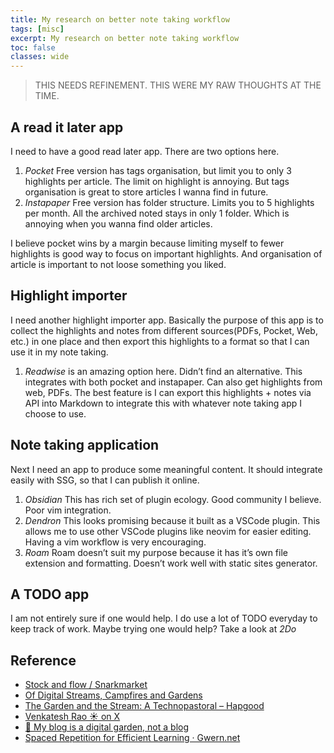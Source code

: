 ```yaml
---
title: My research on better note taking workflow
tags: [misc]
excerpt: My research on better note taking workflow
toc: false
classes: wide
---
```

 
 > THIS NEEDS REFINEMENT. THIS WERE MY RAW THOUGHTS AT THE TIME.

## A read it later app
I need to have a good read later app. There are two options here.
1. *Pocket*
      Free version has tags organisation, but limit you to only 3 highlights per article. The limit on highlight is annoying. But tags organisation is great to store articles I wanna find in future.
2. *Instapaper*
      Free version has folder structure. Limits you to 5 highlights per month. All the archived noted stays in only 1 folder. Which is annoying when you wanna find older articles.

I believe pocket wins by a margin because limiting myself to fewer highlights is good way to focus on important highlights. And organisation of article is important to not loose something you liked.

## Highlight importer

I need another highlight importer app. Basically the purpose of this app is to collect the highlights and notes from different sources(PDFs, Pocket, Web, etc.) in one place and then export this highlights to a format so that I can use it in my note taking.
1. *Readwise* is an amazing option here.
Didn’t find an alternative. This integrates with both pocket and instapaper. Can also get highlights from web, PDFs. The best feature is I can export this highlights + notes via API into
Markdown to integrate this with whatever note taking app I choose to use.

## Note taking application
Next I need an app to produce some meaningful content. It should integrate easily with SSG, so that I can publish it online.
1. *Obsidian*
This has rich set of plugin ecology. Good community I believe. Poor vim integration.
2. *Dendron*
This looks promising because it built as a VSCode plugin. This allows me to use other VSCode plugins like neovim for easier editing. Having a vim workflow is very encouraging.
3. *Roam*
Roam doesn’t suit my purpose because it has it’s own file extension and formatting. Doesn’t work well with static sites generator.

## A TODO app
I am not entirely sure if one would help. I do use a lot of TODO everyday to keep track of work. Maybe trying one would help?
Take a look at *2Do*


## Reference
* [Stock and flow / Snarkmarket](https://snarkmarket.com/2010/4890/)
* [Of Digital Streams, Campfires and Gardens](https://tomcritchlow.com/2018/10/10/of-gardens-and-wikis/)
* [The Garden and the Stream: A Technopastoral – Hapgood](https://hapgood.us/2015/10/17/the-garden-and-the-stream-a-technopastoral/)
* [Venkatesh Rao ☀️ on X](https://x.com/vgr/status/1047925106423603200)
* [🌱 My blog is a digital garden, not a blog](https://joelhooks.com/digital-garden)
* [Spaced Repetition for Efficient Learning · Gwern.net](https://gwern.net/spaced-repetition)
